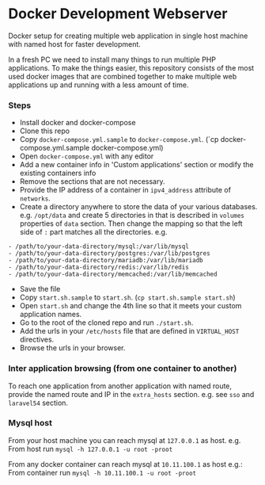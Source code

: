 # Docker Development Webserver
Docker setup for creating multiple web application in single host machine with named host for faster development.

In a fresh PC we need to install many things to run multiple PHP applications. To make the things easier,
this repository consists of the most used docker images that are combined together to make multiple web applications
up and running with a less amount of time.

### Steps
* Install docker and docker-compose
* Clone this repo
* Copy `docker-compose.yml.sample` to `docker-compose.yml`. (`cp docker-compose.yml.sample docker-compose.yml)
* Open `docker-compose.yml` with any editor
* Add a new container info in 'Custom applications' section or modify the existing containers info
* Remove the sections that are not necessary.
* Provide the IP address of a container in `ipv4_address` attribute of `networks`.
* Create a directory anywhere to store the data of your various databases. e.g. `/opt/data` and create 5 directories in that is described in `volumes` properties of `data` section. Then change the mapping so that the left side of `:` part matches all the directories. e.g.
```
- /path/to/your-data-directory/mysql:/var/lib/mysql
- /path/to/your-data-directory/postgres:/var/lib/postgres
- /path/to/your-data-directory/mariadb:/var/lib/mariadb
- /path/to/your-data-directory/redis:/var/lib/redis
- /path/to/your-data-directory/memcached:/var/lib/memcached
```
* Save the file
* Copy `start.sh.sample` to `start.sh`. (`cp start.sh.sample start.sh`)
* Open `start.sh` and change the 4th line so that it meets your custom application names.
* Go to the root of the cloned repo and run `./start.sh`.
* Add the urls in your `/etc/hosts` file that are defined in `VIRTUAL_HOST` directives.
* Browse the urls in your browser.

### Inter application browsing (from one container to another)
To reach one application from another application with named route,
provide the named route and IP in the `extra_hosts` section.
e.g. see `sso` and `laravel54` section.

### Mysql host
From your host machine you can reach mysql at `127.0.0.1` as host.
e.g. From host run `mysql -h 127.0.0.1 -u root -proot`

From any docker container can reach mysql at `10.11.100.1` as host
e.g.: From container run `mysql -h 10.11.100.1 -u root -proot`
